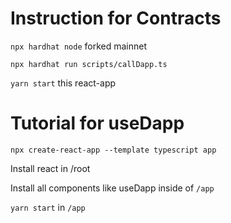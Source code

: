 # Instruction for Contracts

`npx hardhat node` forked mainnet

`npx hardhat run scripts/callDapp.ts`

`yarn start` this react-app

# Tutorial for useDapp

`npx create-react-app --template typescript app`

Install react in /root

Install all components like useDapp inside of `/app`

`yarn start` in `/app`